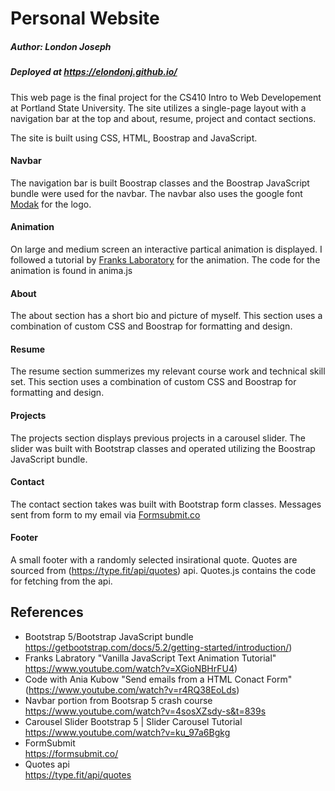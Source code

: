 
# Personal Website
##### Author: London Joseph
##### Deployed at https://elondonj.github.io/
This web page is the final project for the CS410 Intro to Web Developement at
Portland State University.  The site utilizes a single-page layout with a navigation
bar at the top and about, resume, project and contact sections. 

The site is built using CSS, HTML, Boostrap and JavaScript.  

#### Navbar
The navigation bar is built Boostrap classes and the Boostrap JavaScript bundle were used 
for the navbar. The navbar also uses the google font [Modak](https://fonts.google.com/specimen/Modak?thickness=10)
for the logo.
#### Animation
On large and medium screen an interactive partical animation is displayed.  I followed
a tutorial by [Franks Laboratory](https://www.youtube.com/watch?v=XGioNBHrFU4) for the animation. The code for the animation is found in anima.js
#### About
The about section has a short bio and picture of myself. This section uses a combination of custom CSS and
Boostrap for formatting and design. 
#### Resume
The resume section summerizes my relevant course work and technical skill set. This section uses a combination of custom CSS and Boostrap for formatting and design.
#### Projects
The projects section displays previous projects in a carousel slider.  The slider was built with Bootstrap classes and operated utilizing the Boostrap JavaScript bundle. 
#### Contact
The contact section takes was built with Bootstrap form classes. Messages sent from form to my email via [Formsubmit.co](https://formsubmit.co/)
#### Footer
A small footer with a randomly selected insirational quote. Quotes are sourced from (https://type.fit/api/quotes) api.  Quotes.js contains the code for fetching from the api. 


## References
- Bootstrap 5/Bootstrap JavaScript bundle \
https://getbootstrap.com/docs/5.2/getting-started/introduction/) 
- Franks Labratory "Vanilla JavaScript Text Animation Tutorial" \
https://www.youtube.com/watch?v=XGioNBHrFU4) 
- Code with Ania Kubow "Send emails from a HTML Conact Form"\
(https://www.youtube.com/watch?v=r4RQ38EoLds)
- Navbar portion from Bootsrap 5 crash course\
https://www.youtube.com/watch?v=4sosXZsdy-s&t=839s
- Carousel Slider Bootstrap 5 | Slider Carousel Tutorial\
https://www.youtube.com/watch?v=ku_97a6Bgkg
- FormSubmit\
https://formsubmit.co/
- Quotes api\
https://type.fit/api/quotes